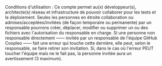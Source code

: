 Conditions d'utilisation :
Ce compte permet au(x) développeur(s), architecte(s) réseau et infrastructure de pouvoir collaborer pour les tests et le déploiement.
Seules les personnes en étroite collaboration ou admises/acceptées/invitées (de façon temporaire ou permanente) par un responsable pourrons créer, déplacer,
modifier ou supprimer un ou des fichiers avec l'autorisation du responsable en charge.
Si une personne non responsable directement —— invitée par un responsable de l'équipe GitHub Coopleo —— fait une erreur qui touche cette dernière, elle peut,
selon le responsable, se faire retirer son invitation. Si, dans le cas où l'erreur PEUT toucher l'équipe mais ne le fait pas, la personne invitée aura un
avertissement (3 maximum).

<!---
c00pl30/c00pl30 is a ✨ special ✨ repository because its `README.md` (this file) appears on your GitHub profile.
You can click the Preview link to take a look at your changes.
--->
